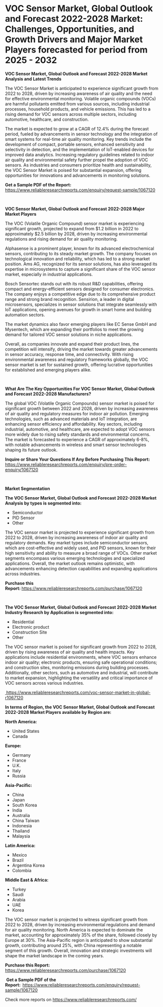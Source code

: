 <p><h1>VOC Sensor Market, Global Outlook and Forecast 2022-2028 Market: Challenges, Opportunities, and Growth Drivers and Major Market Players forecasted for period from 2025 - 2032</h1></p><p><strong>VOC Sensor Market, Global Outlook and Forecast 2022-2028 Market Analysis and Latest Trends</strong></p>
<p><p>The VOC Sensor Market is anticipated to experience significant growth from 2022 to 2028, driven by increasing awareness of air quality and the need for effective environmental monitoring. Volatile organic compounds (VOCs) are harmful pollutants emitted from various sources, including industrial processes, household products, and vehicle emissions. This has led to a rising demand for VOC sensors across multiple sectors, including automotive, healthcare, and construction.</p><p>The market is expected to grow at a CAGR of 12.4% during the forecast period, fueled by advancements in sensor technology and the integration of smart systems for real-time air quality monitoring. Key trends include the development of compact, portable sensors, enhanced sensitivity and selectivity in detection, and the implementation of IoT-enabled devices for improved data analytics. Increasing regulatory guidelines related to indoor air quality and environmental safety further propel the adoption of VOC sensors. As industries and consumers prioritize health and sustainability, the VOC Sensor Market is poised for substantial expansion, offering opportunities for innovations and advancements in monitoring solutions.</p></p>
<p><strong>Get a Sample PDF of the Report:&nbsp;</strong> <a href="https://www.reliableresearchreports.com/enquiry/request-sample/1067120?utm_campaign=3213&utm_medium=2&utm_source=Github&utm_content=ia&utm_term=21032025&utm_id=voc-sensor-market-global-outlook-and-forecast-2022-2028">https://www.reliableresearchreports.com/enquiry/request-sample/1067120</a></p>
<p>&nbsp;</p>
<p><strong>VOC Sensor Market, Global Outlook and Forecast 2022-2028 Major Market Players</strong></p>
<p><p>The VOC (Volatile Organic Compound) sensor market is experiencing significant growth, projected to expand from $1.2 billion in 2022 to approximately $2.5 billion by 2028, driven by increasing environmental regulations and rising demand for air quality monitoring.</p><p>Alphasense is a prominent player, known for its advanced electrochemical sensors, contributing to its steady market growth. The company focuses on technological innovation and reliability, which has led to a strong market position. Ams AG, recognized for its sensor solutions, has also leveraged its expertise in microsystems to capture a significant share of the VOC sensor market, especially in industrial applications.</p><p>Bosch Sensortec stands out with its robust R&D capabilities, offering compact and energy-efficient sensors designed for consumer electronics. The company enjoys a competitive edge due to its comprehensive product range and strong brand recognition. Sensirion, a leader in digital microsensors, specializes in sensor solutions that integrate seamlessly with IoT applications, opening avenues for growth in smart home and building automation sectors.</p><p>The market dynamics also favor emerging players like EC Sense GmbH and Mysentech, which are expanding their portfolios to meet the growing demand for tailored VOC sensor solutions in niche applications. </p><p>Overall, as companies innovate and expand their product lines, the competition will intensify, driving the market towards greater advancements in sensor accuracy, response time, and connectivity. With rising environmental awareness and regulatory frameworks globally, the VOC sensor market is set for sustained growth, offering lucrative opportunities for established and emerging players alike.</p></p>
<p>&nbsp;</p>
<p><strong>What Are The Key Opportunities For VOC Sensor Market, Global Outlook and Forecast 2022-2028 Manufacturers?</strong></p>
<p><p>The global VOC (Volatile Organic Compounds) sensor market is poised for significant growth between 2022 and 2028, driven by increasing awareness of air quality and regulatory measures for indoor air pollution. Emerging technologies, such as advanced materials and IoT integration, are enhancing sensor efficiency and affordability. Key sectors, including industrial, automotive, and healthcare, are expected to adopt VOC sensors more widely due to rising safety standards and environmental concerns. The market is forecasted to experience a CAGR of approximately 6-8%, with notable advancements in wireless and smart sensor technologies shaping its future outlook.</p></p>
<p><strong>Inquire or Share Your Questions If Any Before Purchasing This Report:</strong> <a href="https://www.reliableresearchreports.com/enquiry/pre-order-enquiry/1067120?utm_campaign=3213&utm_medium=2&utm_source=Github&utm_content=ia&utm_term=21032025&utm_id=voc-sensor-market-global-outlook-and-forecast-2022-2028">https://www.reliableresearchreports.com/enquiry/pre-order-enquiry/1067120</a></p>
<p>&nbsp;</p>
<p><strong>Market Segmentation</strong></p>
<p><strong>The VOC Sensor Market, Global Outlook and Forecast 2022-2028 Market Analysis by types is segmented into:</strong></p>
<p><ul><li>Semiconductor</li><li>PID Sensor</li><li>Other</li></ul></p>
<p><p>The VOC sensor market is projected to experience significant growth from 2022 to 2028, driven by increasing awareness of indoor air quality and regulatory demands. Key market types include semiconductor sensors, which are cost-effective and widely used, and PID sensors, known for their high sensitivity and ability to measure a broad range of VOCs. Other market segments encompass various emerging technologies and specialized applications. Overall, the market outlook remains optimistic, with advancements enhancing detection capabilities and expanding applications across industries.</p></p>
<p><strong>Purchase this Report:&nbsp;</strong><a href="https://www.reliableresearchreports.com/purchase/1067120?utm_campaign=3213&utm_medium=2&utm_source=Github&utm_content=ia&utm_term=21032025&utm_id=voc-sensor-market-global-outlook-and-forecast-2022-2028">https://www.reliableresearchreports.com/purchase/1067120</a></p>
<p>&nbsp;</p>
<p><strong>The VOC Sensor Market, Global Outlook and Forecast 2022-2028 Market Industry Research by Application is segmented into:</strong></p>
<p><ul><li>Residential</li><li>Electronic product</li><li>Construction Site</li><li>Other</li></ul></p>
<p><p>The VOC sensor market is poised for significant growth from 2022 to 2028, driven by rising awareness of air quality and health impacts. Key applications include residential environments, where VOC sensors enhance indoor air quality; electronic products, ensuring safe operational conditions; and construction sites, monitoring emissions during building processes. Additionally, other sectors, such as automotive and industrial, will contribute to market expansion, highlighting the versatility and critical importance of VOC sensors across various industries.</p></p>
<p><a href="https://www.reliableresearchreports.com/voc-sensor-market-in-global-r1067120?utm_campaign=3213&utm_medium=2&utm_source=Github&utm_content=ia&utm_term=21032025&utm_id=voc-sensor-market-global-outlook-and-forecast-2022-2028">&nbsp;https://www.reliableresearchreports.com/voc-sensor-market-in-global-r1067120</a></p>
<p><strong>In terms of Region, the VOC Sensor Market, Global Outlook and Forecast 2022-2028 Market Players available by Region are:</strong></p>
<p>
    <p> <strong> North America: </strong>
        <ul>
            <li>United States</li>
            <li>Canada</li>
        </ul>
        </p> 
    <p> <strong> Europe: </strong>
        <ul>
            <li>Germany</li>
            <li>France</li>
            <li>U.K.</li>
            <li>Italy</li>
            <li>Russia</li>
        </ul>
        </p> 
    <p> <strong> Asia-Pacific: </strong>
        <ul>
            <li>China</li>
            <li>Japan</li>
            <li>South Korea</li>
            <li>India</li>
            <li>Australia</li>
            <li>China Taiwan</li>
            <li>Indonesia</li>
            <li>Thailand</li>
            <li>Malaysia</li>
        </ul>
        </p> 
    <p> <strong> Latin America: </strong>
        <ul>
            <li>Mexico</li>
            <li>Brazil</li>
            <li>Argentina Korea</li>
            <li>Colombia</li>
        </ul>
        </p> 
    <p> <strong> Middle East & Africa: </strong>
        <ul>
            <li>Turkey</li>
            <li>Saudi</li>
            <li>Arabia</li>
            <li>UAE</li>
            <li>Korea</li>
        </ul>
    </p>
    </p>
<p><p>The VOC sensor market is projected to witness significant growth from 2022 to 2028, driven by increasing environmental regulations and demand for air quality monitoring. North America is expected to dominate the market, accounting for approximately 35% of the share, followed closely by Europe at 30%. The Asia-Pacific region is anticipated to show substantial growth, contributing around 25%, with China representing a notable segment of this growth. Overall, innovation and strategic investments will shape the market landscape in the coming years.</p></p>
<p><strong>Purchase this Report: </strong><a href="https://www.reliableresearchreports.com/purchase/1067120?utm_campaign=3213&utm_medium=2&utm_source=Github&utm_content=ia&utm_term=21032025&utm_id=voc-sensor-market-global-outlook-and-forecast-2022-2028">https://www.reliableresearchreports.com/purchase/1067120</a></p>
<p>&nbsp;<strong>Get a Sample PDF of the Report:&nbsp;&nbsp;</strong><a href="https://www.reliableresearchreports.com/enquiry/request-sample/1067120?utm_campaign=3213&utm_medium=2&utm_source=Github&utm_content=ia&utm_term=21032025&utm_id=voc-sensor-market-global-outlook-and-forecast-2022-2028">https://www.reliableresearchreports.com/enquiry/request-sample/1067120</a></p>
<p><strong></strong></p>
<p>Check more reports on <a href="https://www.reliableresearchreports.com/?utm_campaign=3213&utm_medium=2&utm_source=Github&utm_content=ia&utm_term=21032025&utm_id=voc-sensor-market-global-outlook-and-forecast-2022-2028">https://www.reliableresearchreports.com/</a></p>